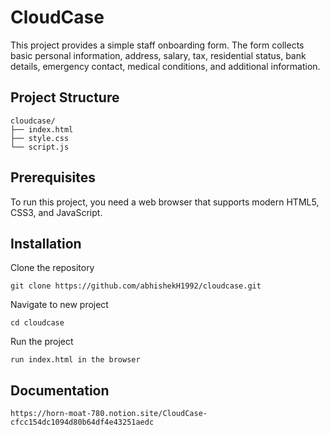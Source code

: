 
# CloudCase

This project provides a simple staff onboarding form. The form collects basic personal information, address, salary, tax, residential status, bank details, emergency contact, medical conditions, and additional information.

## Project Structure
```
cloudcase/
├── index.html
├── style.css
└── script.js
```

## Prerequisites
To run this project, you need a web browser that supports modern HTML5, CSS3, and JavaScript.

## Installation
Clone the repository
```
git clone https://github.com/abhishekH1992/cloudcase.git
```

Navigate to new project
```
cd cloudcase
```

Run the project
```
run index.html in the browser
```

## Documentation
```
https://horn-moat-780.notion.site/CloudCase-cfcc154dc1094d80b64df4e43251aedc
```